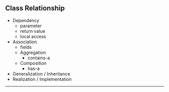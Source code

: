 ## Class Relationship

* Dependency
    * parameter
    * return value
    * local access
* Association
    * fields
    * Aggregation
        * contains-a
    * Composition
        * has-a
* Generalization / Inheritance
* Realization / Implementation

---
